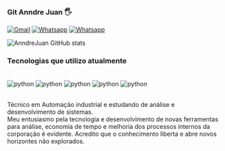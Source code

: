 ### Git Anndre Juan 🖐️

[![Gmail](https://img.shields.io/badge/Gmail-D14836?style=for-the-badge&logo=gmail&logoColor=white)](anndret26@gmail.com)
[![Whatsapp](https://img.shields.io/badge/WhatsApp-25D366?style=for-the-badge&logo=whatsapp&logoColor=white)](https://wa.me/5527993220909)
[![Whatsapp](https://img.shields.io/badge/LinkedIn-0077B5?style=for-the-badge&logo=linkedin&logoColor=white)](www.linkedin.com/in/anndre-juan-3a218a20a)

![AnndreJuan GitHub stats](https://github-readme-stats.vercel.app/api?username=AnndreJuan&show_icons=true&theme=dracula)

### Tecnologias que utilizo atualmente

<div styles="Display: inline-block"><br/>
  <img align="center" alt="python" src="https://img.shields.io/badge/Python-3776AB?style=for-the-badge&logo=python&logoColor=white"/>
  <img align="center" alt="python" src="https://img.shields.io/badge/HTML-239120?style=for-the-badge&logo=html5&logoColor=white"/>
  <img align="center" alt="python" src="https://img.shields.io/badge/CSS-239120?&style=for-the-badge&logo=css3&logoColor=white"/>
  <img align="center" alt="python" src="https://img.shields.io/badge/JavaScript-F7DF1E?style=for-the-badge&logo=javascript&logoColor=black"/>
  <img align="center" alt="python" src="https://img.shields.io/badge/Flask-000000?style=for-the-badge&logo=flask&logoColor=white"/>
</div>
<br/>

Técnico em Automação industrial e estudando de análise e desenvolvimento de sistemas.<br/>
Meu entusiasmo pela tecnologia e desenvolvimento de novas ferramentas para análise, economia de tempo e melhoria dos processos internos da corporação é evidente. Acredito que o conhecimento liberta e abre novos horizontes não explorados.
 



